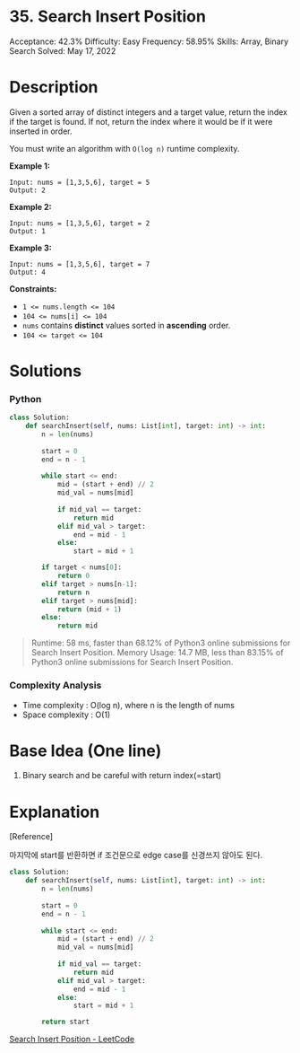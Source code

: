 # 35. Search Insert Position

Acceptance: 42.3%
Difficulty: Easy
Frequency: 58.95%
Skills: Array, Binary Search
Solved: May 17, 2022

# Description

Given a sorted array of distinct integers and a target value, return the index if the target is found. If not, return the index where it would be if it were inserted in order.

You must write an algorithm with `O(log n)` runtime complexity.

**Example 1:**

```
Input: nums = [1,3,5,6], target = 5
Output: 2

```

**Example 2:**

```
Input: nums = [1,3,5,6], target = 2
Output: 1

```

**Example 3:**

```
Input: nums = [1,3,5,6], target = 7
Output: 4

```

**Constraints:**

- `1 <= nums.length <= 104`
- `104 <= nums[i] <= 104`
- `nums` contains **distinct** values sorted in **ascending** order.
- `104 <= target <= 104`

# Solutions

### Python

```python
class Solution:
    def searchInsert(self, nums: List[int], target: int) -> int:
        n = len(nums)
        
        start = 0
        end = n - 1
        
        while start <= end:
            mid = (start + end) // 2
            mid_val = nums[mid]
            
            if mid_val == target:
                return mid
            elif mid_val > target:
                end = mid - 1
            else:
                start = mid + 1

        if target < nums[0]:
            return 0
        elif target > nums[n-1]:
            return n
        elif target > nums[mid]:
            return (mid + 1)
        else:
            return mid
```

> Runtime: 58 ms, faster than 68.12% of Python3 online submissions for Search Insert Position.
Memory Usage: 14.7 MB, less than 83.15% of Python3 online submissions for Search Insert Position.
> 

### Complexity Analysis

- Time complexity : O(log n), where n is the length of nums
- Space complexity : O(1)

# Base Idea (One line)

1. Binary search and be careful with return index(=start)

# Explanation

[Reference]

마지막에 start를 반환하면 if 조건문으로 edge case를 신경쓰지 않아도 된다.

```python
class Solution:
    def searchInsert(self, nums: List[int], target: int) -> int:
        n = len(nums)
        
        start = 0
        end = n - 1
        
        while start <= end:
            mid = (start + end) // 2
            mid_val = nums[mid]
            
            if mid_val == target:
                return mid
            elif mid_val > target:
                end = mid - 1
            else:
                start = mid + 1

        return start
```

[Search Insert Position - LeetCode](https://leetcode.com/problems/search-insert-position/solution/)
